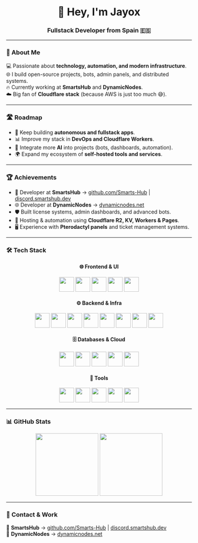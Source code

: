 <h1 align="center">👋 Hey, I'm Jayox</h1>
<h3 align="center">Fullstack Developer from Spain 🇪🇸</h3>

---

### 🚀 About Me  
💻 Passionate about **technology, automation, and modern infrastructure**.  
🌐 I build open-source projects, bots, admin panels, and distributed systems.  
🔥 Currently working at **SmartsHub** and **DynamicNodes**.  
☁️ Big fan of **Cloudflare stack** (because AWS is just too much 😅).  

---

### 🛣️ Roadmap  
- 🔨 Keep building **autonomous and fullstack apps**.  
- 📊 Improve my stack in **DevOps and Cloudflare Workers**.  
- 🤖 Integrate more **AI** into projects (bots, dashboards, automation).  
- 🌍 Expand my ecosystem of **self-hosted tools and services**.  

---

### 🏆 Achievements  
- 🚀 Developer at **SmartsHub** → [github.com/Smarts-Hub](https://github.com/Smarts-Hub) | [discord.smartshub.dev](https://discord.smartshub.dev)  
- 🌐 Developer at **DynamicNodes** → [dynamicnodes.net](https://dynamicnodes.net)  
- 🛡️ Built license systems, admin dashboards, and advanced bots.  
- 📡 Hosting & automation using **Cloudflare R2, KV, Workers & Pages**.  
- 🖥️ Experience with **Pterodactyl panels** and ticket management systems.  

---

### 🛠️ Tech Stack  

<div align="center">
  
#### 🌐 Frontend & UI  
<img src="https://cdn.jsdelivr.net/gh/devicons/devicon/icons/react/react-original.svg" height="40"/>
<img src="https://cdn.jsdelivr.net/gh/devicons/devicon/icons/nextjs/nextjs-original.svg" height="40"/>
<img src="https://cdn.jsdelivr.net/gh/devicons/devicon/icons/astro/astro-original.svg" height="40"/>
<img src="https://cdn.jsdelivr.net/gh/devicons/devicon/icons/bootstrap/bootstrap-original.svg" height="40"/>
<img src="https://cdn.jsdelivr.net/gh/devicons/devicon/icons/tailwindcss/tailwindcss-original.svg" height="40"/>

#### ⚙️ Backend & Infra  
<img src="https://cdn.jsdelivr.net/gh/devicons/devicon/icons/nodejs/nodejs-original.svg" height="40"/>
<img src="https://cdn.jsdelivr.net/gh/devicons/devicon/icons/express/express-original.svg" height="40"/>
<img src="https://cdn.jsdelivr.net/gh/devicons/devicon/icons/java/java-original.svg" height="40"/>
<img src="https://cdn.jsdelivr.net/gh/devicons/devicon/icons/python/python-original.svg" height="40"/>
<img src="https://cdn.jsdelivr.net/gh/devicons/devicon/icons/docker/docker-original.svg" height="40"/>
<img src="https://cdn.jsdelivr.net/gh/devicons/devicon/icons/nginx/nginx-original.svg" height="40"/>
<img src="https://cdn.jsdelivr.net/gh/devicons/devicon/icons/apache/apache-original.svg" height="40"/>
<img src="https://cdn.jsdelivr.net/gh/devicons/devicon/icons/linux/linux-original.svg" height="40"/>

#### 🗄️ Databases & Cloud  
<img src="https://cdn.jsdelivr.net/gh/devicons/devicon/icons/mysql/mysql-original.svg" height="40"/>
<img src="https://cdn.jsdelivr.net/gh/devicons/devicon/icons/postgresql/postgresql-original.svg" height="40"/>
<img src="https://cdn.jsdelivr.net/gh/devicons/devicon/icons/mongodb/mongodb-original.svg" height="40"/>
<img src="https://cdn.jsdelivr.net/gh/devicons/devicon/icons/redis/redis-original.svg" height="40"/>
<img src="https://cdn.jsdelivr.net/gh/devicons/devicon/icons/cloudflare/cloudflare-original.svg" height="40"/>

#### 🔧 Tools  
<img src="https://cdn.jsdelivr.net/gh/devicons/devicon/icons/git/git-original.svg" height="40"/>
<img src="https://cdn.jsdelivr.net/gh/devicons/devicon/icons/github/github-original.svg" height="40"/>
<img src="https://cdn.jsdelivr.net/gh/devicons/devicon/icons/vscode/vscode-original.svg" height="40"/>
<img src="https://cdn.jsdelivr.net/gh/devicons/devicon/icons/bash/bash-original.svg" height="40"/>
<img src="https://cdn.jsdelivr.net/gh/devicons/devicon/icons/ubuntu/ubuntu-plain.svg" height="40"/>

</div>

---

### 📊 GitHub Stats  

<div align="center">
  <img src="https://github-readme-stats.vercel.app/api?username=jallox&show_icons=true&include_all_commits=true&count_private=true&theme=dracula" height="170"/>
  <img src="https://github-readme-stats.vercel.app/api/top-langs?username=jallox&layout=compact&langs_count=6&theme=dracula" height="170"/>
</div>



---

### 📡 Contact & Work  
🔹 **SmartsHub** → [github.com/Smarts-Hub](https://github.com/Smarts-Hub) | [discord.smartshub.dev](https://discord.smartshub.dev)  
🔹 **DynamicNodes** → [dynamicnodes.net](https://dynamicnodes.net)  
